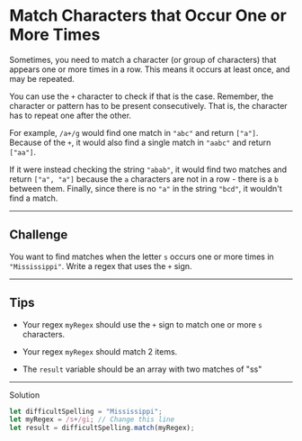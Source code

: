 # Match Characters that Occur One or More Times

Sometimes, you need to match a character (or group of characters) that appears one or more times in a row. This means it occurs at least once, and may be repeated.

You can use the `+` character to check if that is the case. Remember, the character or pattern has to be present consecutively. That is, the character has to repeat one after the other.

For example, `/a+/g` would find one match in `"abc"` and return `["a"]`. Because of the `+`, it would also find a single match in `"aabc"` and return `["aa"]`.

If it were instead checking the string `"abab"`, it would find two matches and return `["a", "a"]` because the `a` characters are not in a row - there is a `b` between them. Finally, since there is no `"a"` in the string `"bcd"`, it wouldn't find a match.

---

## Challenge

You want to find matches when the letter `s` occurs one or more times in `"Mississippi"`. Write a regex that uses the `+` sign.

---

## Tips

- Your regex `myRegex` should use the `+` sign to match one or more `s` characters.

- Your regex `myRegex` should match 2 items.

- The `result` variable should be an array with two matches of "ss"

---

Solution

```js
let difficultSpelling = "Mississippi";
let myRegex = /s+/gi; // Change this line
let result = difficultSpelling.match(myRegex);
```